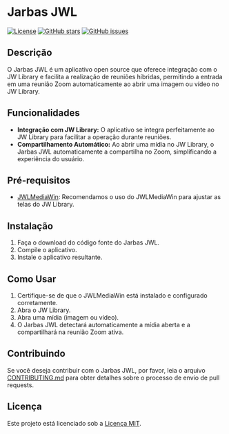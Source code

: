 # Jarbas JWL

[![License](https://img.shields.io/badge/license-MIT-blue.svg)](https://github.com/arthur-moebios/JarbasJWL/LICENSE)
[![GitHub stars](https://img.shields.io/github/stars/seu_usuario/seu_repositorio.svg)](https://github.com/arthur-moebios/JarbasJWL/stargazers)
[![GitHub issues](https://img.shields.io/github/issues/seu_usuario/seu_repositorio.svg)](https://github.com/arthur-moebios/JarbasJWL/issues)

## Descrição

O Jarbas JWL é um aplicativo open source que oferece integração com o JW Library e facilita a realização de reuniões híbridas, permitindo a entrada em uma reunião Zoom automaticamente ao abrir uma imagem ou vídeo no JW Library.

## Funcionalidades

- **Integração com JW Library:** O aplicativo se integra perfeitamente ao JW Library para facilitar a operação durante reuniões.
- **Compartilhamento Automático:** Ao abrir uma mídia no JW Library, o Jarbas JWL automaticamente a compartilha no Zoom, simplificando a experiência do usuário.

## Pré-requisitos

- [JWLMediaWin](https://github.com/AntonyCorbett/JwlMediaWin): Recomendamos o uso do JWLMediaWin para ajustar as telas do JW Library.

## Instalação

1. Faça o download do código fonte do Jarbas JWL.
2. Compile o aplicativo.
3. Instale o aplicativo resultante.

## Como Usar

1. Certifique-se de que o JWLMediaWin está instalado e configurado corretamente.
2. Abra o JW Library.
3. Abra uma mídia (imagem ou vídeo).
4. O Jarbas JWL detectará automaticamente a mídia aberta e a compartilhará na reunião Zoom ativa.

## Contribuindo

Se você deseja contribuir com o Jarbas JWL, por favor, leia o arquivo [CONTRIBUTING.md](CONTRIBUTING.md) para obter detalhes sobre o processo de envio de pull requests.

## Licença

Este projeto está licenciado sob a [Licença MIT](LICENSE).
